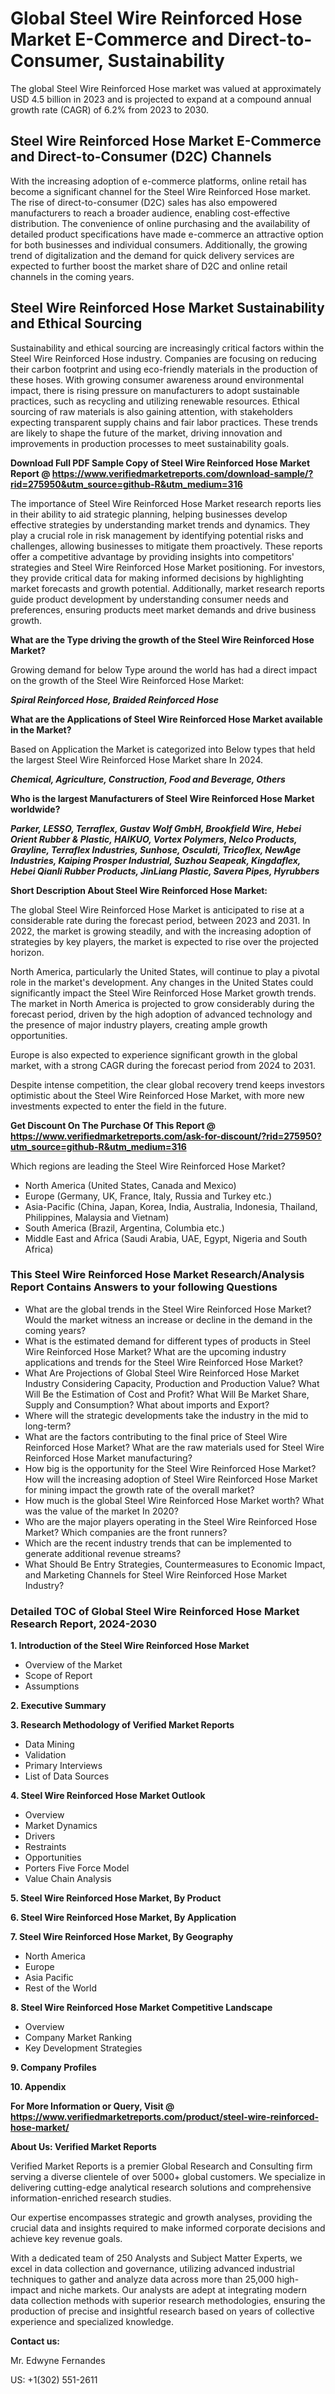 <h1>Global Steel Wire Reinforced Hose Market E-Commerce and Direct-to-Consumer, Sustainability</h1><p class=""><p>The global Steel Wire Reinforced Hose market was valued at approximately USD 4.5 billion in 2023 and is projected to expand at a compound annual growth rate (CAGR) of 6.2% from 2023 to 2030.</p><h2>Steel Wire Reinforced Hose Market E-Commerce and Direct-to-Consumer (D2C) Channels</h2><p>With the increasing adoption of e-commerce platforms, online retail has become a significant channel for the Steel Wire Reinforced Hose market. The rise of direct-to-consumer (D2C) sales has also empowered manufacturers to reach a broader audience, enabling cost-effective distribution. The convenience of online purchasing and the availability of detailed product specifications have made e-commerce an attractive option for both businesses and individual consumers. Additionally, the growing trend of digitalization and the demand for quick delivery services are expected to further boost the market share of D2C and online retail channels in the coming years.</p><h2>Steel Wire Reinforced Hose Market Sustainability and Ethical Sourcing</h2><p>Sustainability and ethical sourcing are increasingly critical factors within the Steel Wire Reinforced Hose industry. Companies are focusing on reducing their carbon footprint and using eco-friendly materials in the production of these hoses. With growing consumer awareness around environmental impact, there is rising pressure on manufacturers to adopt sustainable practices, such as recycling and utilizing renewable resources. Ethical sourcing of raw materials is also gaining attention, with stakeholders expecting transparent supply chains and fair labor practices. These trends are likely to shape the future of the market, driving innovation and improvements in production processes to meet sustainability goals.</p></p><p class=""><strong>Download Full PDF Sample Copy of Steel Wire Reinforced Hose Market Report @ <a href="https://www.verifiedmarketreports.com/download-sample/?rid=275950&utm_source=github-R&utm_medium=316" target="_blank">https://www.verifiedmarketreports.com/download-sample/?rid=275950&utm_source=github-R&utm_medium=316</a></strong></p><p>The importance of&nbsp;Steel Wire Reinforced Hose Market research reports lies in their ability to aid strategic planning, helping businesses develop effective strategies by understanding market trends and dynamics. They play a crucial role in risk management by identifying potential risks and challenges, allowing businesses to mitigate them proactively. These reports offer a competitive advantage by providing insights into competitors' strategies and Steel Wire Reinforced Hose Market positioning. For investors, they provide critical data for making informed decisions by highlighting market forecasts and growth potential. Additionally, market research reports guide product development by understanding consumer needs and preferences, ensuring products meet market demands and drive business growth.</p><p><strong>What are the&nbsp;Type driving the growth of the Steel Wire Reinforced Hose Market?</strong></p><p id="" class="">Growing demand for below Type around the world has had a direct impact on the growth of the Steel Wire Reinforced Hose Market:</p><p class=""><em><strong>Spiral Reinforced Hose, Braided Reinforced Hose</strong></em></p><p class=""><strong>What are the&nbsp;Applications&nbsp;of Steel Wire Reinforced Hose Market available in the Market?</strong></p><p id="" class="">Based on Application the Market is categorized into Below types that held the largest Steel Wire Reinforced Hose Market share In 2024.</p><p class=""><em><strong>Chemical, Agriculture, Construction, Food and Beverage, Others</strong></em></p><p class=""><strong>Who is the largest Manufacturers of Steel Wire Reinforced Hose Market worldwide?</strong></p><p><em><strong>Parker, LESSO, Terraflex, Gustav Wolf GmbH, Brookfield Wire, Hebei Orient Rubber & Plastic, HAIKUO, Vortex Polymers, Nelco Products, Grayline, Terraflex Industries, Sunhose, Osculati, Tricoflex, NewAge Industries, Kaiping Prosper Industrial, Suzhou Seapeak, Kingdaflex, Hebei Qianli Rubber Products, JinLiang Plastic, Savera Pipes, Hyrubbers</strong></em></p><p id="" class=""><strong>Short Description About Steel Wire Reinforced Hose Market:</strong></p><p>The global Steel Wire Reinforced Hose Market is anticipated to rise at a considerable rate during the forecast period, between 2023 and 2031. In 2022, the market is growing steadily, and with the increasing adoption of strategies by key players, the market is expected to rise over the projected horizon.</p><p>North America, particularly the United States, will continue to play a pivotal role in the market's development. Any changes in the United States could significantly impact the Steel Wire Reinforced Hose Market growth trends. The market in North America is projected to grow considerably during the forecast period, driven by the high adoption of advanced technology and the presence of major industry players, creating ample growth opportunities.</p><p>Europe is also expected to experience significant growth in the global market, with a strong CAGR during the forecast period from 2024 to 2031.</p><p>Despite intense competition, the clear global recovery trend keeps investors optimistic about the Steel Wire Reinforced Hose Market, with more new investments expected to enter the field in the future.</p><p id="" class=""><strong>Get Discount On The Purchase Of This Report @ <a href="https://www.verifiedmarketreports.com/ask-for-discount/?rid=275950?utm_source=github-R&utm_medium=316" target="_blank">https://www.verifiedmarketreports.com/ask-for-discount/?rid=275950?utm_source=github-R&utm_medium=316</a></strong></p><p class="">Which regions are leading the Steel Wire Reinforced Hose Market?</p><ul><li>North America (United States, Canada and Mexico)</li><li>Europe (Germany, UK, France, Italy, Russia and Turkey etc.)</li><li>Asia-Pacific (China, Japan, Korea, India, Australia, Indonesia, Thailand, Philippines, Malaysia and Vietnam)</li><li>South America (Brazil, Argentina, Columbia etc.)</li><li>Middle East and Africa (Saudi Arabia, UAE, Egypt, Nigeria and South Africa)</li></ul><h3 id="" class="">This Steel Wire Reinforced Hose Market Research/Analysis Report Contains Answers to your following Questions</h3><ul><li>What are the global trends in the Steel Wire Reinforced Hose Market? Would the market witness an increase or decline in the demand in the coming years?</li><li>What is the estimated demand for different types of products in Steel Wire Reinforced Hose Market? What are the upcoming industry applications and trends for the Steel Wire Reinforced Hose Market?</li><li>What Are Projections of Global Steel Wire Reinforced Hose Market Industry Considering Capacity, Production and Production Value? What Will Be the Estimation of Cost and Profit? What Will Be Market Share, Supply and Consumption? What about imports and Export?</li><li>Where will the strategic developments take the industry in the mid to long-term?</li><li>What are the factors contributing to the final price of Steel Wire Reinforced Hose Market? What are the raw materials used for Steel Wire Reinforced Hose Market manufacturing?</li><li>How big is the opportunity for the Steel Wire Reinforced Hose Market? How will the increasing adoption of Steel Wire Reinforced Hose Market for mining impact the growth rate of the overall market?</li><li>How much is the global Steel Wire Reinforced Hose Market worth? What was the value of the market In 2020?</li><li>Who are the major players operating in the Steel Wire Reinforced Hose Market? Which companies are the front runners?</li><li>Which are the recent industry trends that can be implemented to generate additional revenue streams?</li><li>What Should Be Entry Strategies, Countermeasures to Economic Impact, and Marketing Channels for Steel Wire Reinforced Hose Market Industry?</li></ul><h3 id="" class="">Detailed TOC of Global Steel Wire Reinforced Hose Market Research Report, 2024-2030</h3><p id="" class=""><strong>1. Introduction of the Steel Wire Reinforced Hose Market</strong></p><ul><li>Overview of the Market</li><li>Scope of Report</li><li>Assumptions</li></ul><p id="" class=""><strong>2. Executive Summary</strong></p><p id="" class=""><strong>3. Research Methodology of Verified Market Reports</strong></p><ul><li>Data Mining</li><li>Validation</li><li>Primary Interviews</li><li>List of Data Sources</li></ul><p id="" class=""><strong>4. Steel Wire Reinforced Hose Market Outlook</strong></p><ul><li>Overview</li><li>Market Dynamics</li><li>Drivers</li><li>Restraints</li><li>Opportunities</li><li>Porters Five Force Model</li><li>Value Chain Analysis</li></ul><p id="" class=""><strong>5. Steel Wire Reinforced Hose Market, By Product</strong></p><p id="" class=""><strong>6. Steel Wire Reinforced Hose Market, By Application</strong></p><p id="" class=""><strong>7. Steel Wire Reinforced Hose Market, By Geography</strong></p><ul><li>North America</li><li>Europe</li><li>Asia Pacific</li><li>Rest of the World</li></ul><p id="" class=""><strong>8. Steel Wire Reinforced Hose Market Competitive Landscape</strong></p><ul><li>Overview</li><li>Company Market Ranking</li><li>Key Development Strategies</li></ul><p id="" class=""><strong>9. Company Profiles</strong></p><p id="" class=""><strong>10. Appendix</strong></p><p id="" class=""><strong>For More Information or Query, Visit @ <a href="https://www.verifiedmarketreports.com/product/steel-wire-reinforced-hose-market/" target="_blank">https://www.verifiedmarketreports.com/product/steel-wire-reinforced-hose-market/</a></strong></p><p id="" class=""><strong>About Us: Verified Market Reports</strong></p><p id="" class="">Verified Market Reports is a premier Global Research and Consulting firm serving a diverse clientele of over 5000+ global customers. We specialize in delivering cutting-edge analytical research solutions and comprehensive information-enriched research studies.</p><p id="" class="">Our expertise encompasses strategic and growth analyses, providing the crucial data and insights required to make informed corporate decisions and achieve key revenue goals.</p><p id="" class="">With a dedicated team of 250 Analysts and Subject Matter Experts, we excel in data collection and governance, utilizing advanced industrial techniques to gather and analyze data across more than 25,000 high-impact and niche markets. Our analysts are adept at integrating modern data collection methods with superior research methodologies, ensuring the production of precise and insightful research based on years of collective experience and specialized knowledge.</p><p id="" class=""><strong>Contact us:</strong></p><p id="" class="">Mr. Edwyne Fernandes</p><p id="" class="">US: +1(302) 551-2611</p>